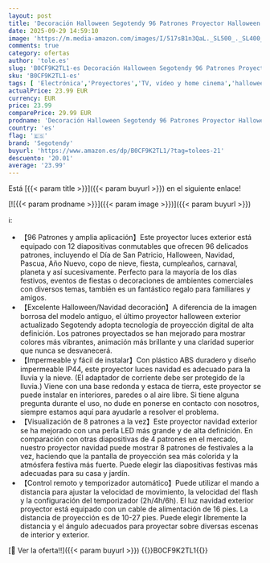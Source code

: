 ```yaml
---
layout: post
title: 'Decoración Halloween Segotendy 96 Patrones Proyector Halloween Navidad Exterior Impermeable Luce de Proyector Navidad con Control Remoto Temporizador para Cumpleaños Fiesta Cotillon Nochevieja Regalo'
date: 2025-09-29 14:59:10
image: 'https://m.media-amazon.com/images/I/517sB1n3QaL._SL500_._SL400_.jpg'
comments: true
category: ofertas
author: 'tole.es'
slug: 'B0CF9K2TL1-es Decoración Halloween Segotendy 96 Patrones Proyector...'
sku: 'B0CF9K2TL1-es'
tags: [ 'Electrónica','Proyectores','TV, vídeo y home cinema','halloween','navidad','segotendy','🇪🇸', ]
actualPrice: 23.99 EUR
currency: EUR
price: 23.99
comparePrice: 29.99 EUR
prodname: 'Decoración Halloween Segotendy 96 Patrones Proyector Halloween Navidad Exterior Impermeable Luce de Proyector Navidad con Control Remoto Temporizador para Cumpleaños Fiesta Cotillon Nochevieja Regalo'
country: 'es'
flag: '🇪🇸'
brand: 'Segotendy'
buyurl: 'https://www.amazon.es/dp/B0CF9K2TL1/?tag=tolees-21'
descuento: '20.01'
average: '23.99'
---
```


Está [{{< param title >}}]({{< param buyurl >}}) en el siguiente enlace!

[![{{< param prodname >}}]({{< param image >}})]({{< param buyurl >}})

ℹ️:

- 【96 Patrones y amplia aplicación】Este proyector luces exterior está equipado con 12 diapositivas conmutables que ofrecen 96 delicados patrones, incluyendo el Día de San Patricio, Halloween, Navidad, Pascua, Año Nuevo, copo de nieve, fiesta, cumpleaños, carnaval, planeta y así sucesivamente. Perfecto para la mayoría de los días festivos, eventos de fiestas o decoraciones de ambientes comerciales con diversos temas, también es un fantástico regalo para familiares y amigos.
- 【Excelente Halloween/Navidad decoración】A diferencia de la imagen borrosa del modelo antiguo, el último proyector halloween exterior actualizado Segotendy adopta tecnología de proyección digital de alta definición. Los patrones proyectados se han mejorado para mostrar colores más vibrantes, animación más brillante y una claridad superior que nunca se desvanecerá.
- 【Impermeable y fácil de instalar】Con plástico ABS duradero y diseño impermeable IP44, este proyector luces navidad es adecuado para la lluvia y la nieve. (El adaptador de corriente debe ser protegido de la lluvia.) Viene con una base redonda y estaca de tierra, este proyector se puede instalar en interiores, paredes o al aire libre. Si tiene alguna pregunta durante el uso, no dude en ponerse en contacto con nosotros, siempre estamos aquí para ayudarle a resolver el problema.
- 【Visualización de 8 patrones a la vez】Este proyector navidad exterior se ha mejorado con una perla LED más grande y de alta definición. En comparación con otras diapositivas de 4 patrones en el mercado, nuestro proyector navidad puede mostrar 8 patrones de festivales a la vez, haciendo que la pantalla de proyección sea más colorida y la atmósfera festiva más fuerte. Puede elegir las diapositivas festivas más adecuadas para su casa y jardín.
- 【Control remoto y temporizador automático】Puede utilizar el mando a distancia para ajustar la velocidad de movimiento, la velocidad del flash y la configuración del temporizador (2h/4h/6h). El luz navidad exterior proyector está equipado con un cable de alimentación de 16 pies. La distancia de proyección es de 10-27 pies. Puede elegir libremente la distancia y el ángulo adecuados para proyectar sobre diversas escenas de interior y exterior.

[🛒 Ver la oferta!!]({{< param buyurl >}})
{{<world>}}B0CF9K2TL1{{</world>}}
